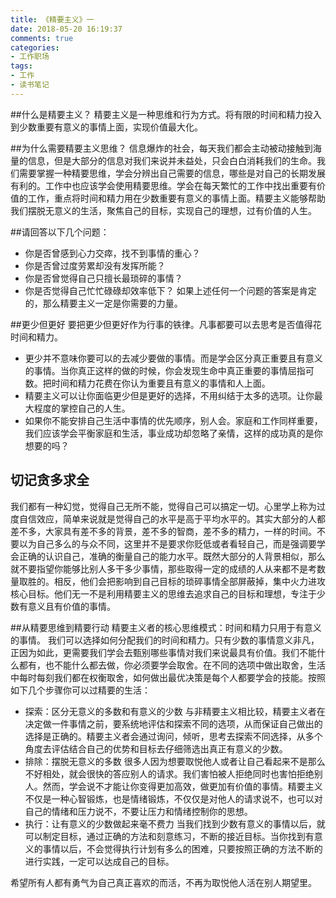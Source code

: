 ```yaml
---
title: 《精要主义》一
date: 2018-05-20 16:19:37
comments: true
categories:
- 工作职场
tags:
- 工作
- 读书笔记
---
```

##什么是精要主义？
精要主义是一种思维和行为方式。将有限的时间和精力投入到少数重要有意义的事情上面，实现价值最大化。

##为什么需要精要主义思维？
信息爆炸的社会，每天我们都会主动被动接触到海量的信息，但是大部分的信息对我们来说并未益处，只会白白消耗我们的生命。我们需要掌握一种精要思维，学会分辨出自己需要的信息，哪些是对自己的长期发展有利的。工作中也应该学会使用精要思维。学会在每天繁忙的工作中找出重要有价值的工作，重点将时间和精力用在少数重要有意义的事情上面。精要主义能够帮助我们摆脱无意义的生活，聚焦自己的目标，实现自己的理想，过有价值的人生。

##请回答以下几个问题：
- 你是否曾感到心力交瘁，找不到事情的重心？
- 你是否曾过度劳累却没有发挥所能？
- 你是否曾觉得自己只擅长最琐碎的事情？
- 你是否觉得自己忙忙碌碌却效率低下？
如果上述任何一个问题的答案是肯定的，那么精要主义一定是你需要的力量。

##更少但更好
要把更少但更好作为行事的铁律。凡事都要可以去思考是否值得花时间和精力。
- 更少并不意味你要可以的去减少要做的事情。而是学会区分真正重要且有意义的事情。当你真正这样的做的时候，你会发现生命中真正重要的事情屈指可数。把时间和精力花费在你认为重要且有意义的事情和人上面。
- 精要主义可以让你面临更少但是更好的选择，不用纠结于太多的选项。让你最大程度的掌控自己的人生。
- 如果你不能安排自己生活中事情的优先顺序，别人会。家庭和工作同样重要，我们应该学会平衡家庭和生活，事业成功却忽略了亲情，这样的成功真的是你想要的吗？

## 切记贪多求全
我们都有一种幻觉，觉得自己无所不能，觉得自己可以搞定一切。心里学上称为过度自信效应，简单来说就是觉得自己的水平是高于平均水平的。其实大部分的人都差不多，大家具有差不多的背景，差不多的智商，差不多的精力，一样的时间。不要以为自己多么的与众不同，这里并不是要求你贬低或者看轻自己，而是强调要学会正确的认识自己，准确的衡量自己的能力水平。既然大部分的人背景相似，那么就不要指望你能够比别人多干多少事情，那些取得一定的成绩的人从来都不是考数量取胜的。相反，他们会把影响到自己目标的琐碎事情全部屏蔽掉，集中火力进攻核心目标。他们无一不是利用精要主义的思维去追求自己的目标和理想，专注于少数有意义且有价值的事情。

##从精要思维到精要行动
精要主义者的核心思维模式：时间和精力只用于有意义的事情。
我们可以选择如何分配我们的时间和精力。只有少数的事情意义非凡，正因为如此，更需要我们学会去甄别哪些事情对我们来说最具有价值。我们不能什么都有，也不能什么都去做，你必须要学会取舍。在不同的选项中做出取舍，生活中每时每刻我们都在权衡取舍，如何做出最优决策是每个人都要学会的技能。按照如下几个步骤你可以过精要的生活：
- 探索：区分无意义的多数和有意义的少数
与非精要主义相比较，精要主义者在决定做一件事情之前，要系统地评估和探索不同的选项，从而保证自己做出的选择是正确的。精要主义者会通过询问，倾听，思考去探索不同选择，从多个角度去评估结合自己的优势和目标去仔细筛选出真正有意义的少数。
- 排除：摆脱无意义的多数
很多人因为想要取悦他人或者让自己看起来不是那么不好相处，就会很快的答应别人的请求。我们害怕被人拒绝同时也害怕拒绝别人。然而，学会说不才能让你变得更加高效，做更加有价值的事情。精要主义不仅是一种心智锻炼，也是情绪锻炼，不仅仅是对他人的请求说不，也可以对自己的情绪和压力说不，不要让压力和情绪控制你的思想。
- 执行：让有意义的少数做起来毫不费力
当我们找到少数有意义的事情以后，就可以制定目标，通过正确的方法和刻意练习，不断的接近目标。当你找到有意义的事情以后，不会觉得执行计划有多么的困难，只要按照正确的方法不断的进行实践，一定可以达成自己的目标。

希望所有人都有勇气为自己真正喜欢的而活，不再为取悦他人活在别人期望里。